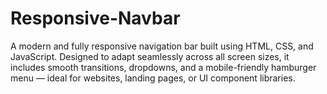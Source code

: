 # Responsive-Navbar
A modern and fully responsive navigation bar built using HTML, CSS, and JavaScript. Designed to adapt seamlessly across all screen sizes, it includes smooth transitions, dropdowns, and a mobile-friendly hamburger menu — ideal for websites, landing pages, or UI component libraries.

